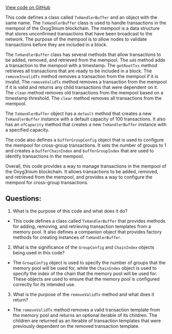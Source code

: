[View code on GitHub](https://github.com/oxyg3nium/oxyg3nium/flow/src/main/scala/org/oxyg3nium/flow/mempool/TxHandlerBuffer.scala)

This code defines a class called `TxHandlerBuffer` and an object with the same name. The `TxHandlerBuffer` class is used to handle transactions in the mempool of the Oxyg3nium blockchain. The mempool is a data structure that stores unconfirmed transactions that have been broadcast to the network. The purpose of the mempool is to allow nodes to validate transactions before they are included in a block.

The `TxHandlerBuffer` class has several methods that allow transactions to be added, removed, and retrieved from the mempool. The `add` method adds a transaction to the mempool with a timestamp. The `getRootTxs` method retrieves all transactions that are ready to be included in a block. The `removeInvalidTx` method removes a transaction from the mempool if it is invalid. The `removeValidTx` method removes a transaction from the mempool if it is valid and returns any child transactions that were dependent on it. The `clean` method removes old transactions from the mempool based on a timestamp threshold. The `clear` method removes all transactions from the mempool.

The `TxHandlerBuffer` object has a `default` method that creates a new `TxHandlerBuffer` instance with a default capacity of 100 transactions. It also has an `ofCapacity` method that creates a new `TxHandlerBuffer` instance with a specified capacity.

The code also defines a `bufferGroupConfig` object that is used to configure the mempool for cross-group transactions. It sets the number of groups to 1 and creates a `bufferChainIndex` and `bufferGroupIndex` that are used to identify transactions in the mempool.

Overall, this code provides a way to manage transactions in the mempool of the Oxyg3nium blockchain. It allows transactions to be added, removed, and retrieved from the mempool, and provides a way to configure the mempool for cross-group transactions.
## Questions: 
 1. What is the purpose of this code and what does it do?
- This code defines a class called `TxHandlerBuffer` that provides methods for adding, removing, and retrieving transaction templates from a memory pool. It also defines a companion object that provides factory methods for creating instances of `TxHandlerBuffer`.

2. What is the significance of the `GroupConfig` and `ChainIndex` objects being used in this code?
- The `GroupConfig` object is used to specify the number of groups that the memory pool will be used for, while the `ChainIndex` object is used to specify the index of the chain that the memory pool will be used for. These objects are used to ensure that the memory pool is configured correctly for its intended use.

3. What is the purpose of the `removeValidTx` method and what does it return?
- The `removeValidTx` method removes a valid transaction template from the memory pool and returns an optional iterable of its children. The children are returned as an iterable of transaction templates that were previously dependent on the removed transaction template.